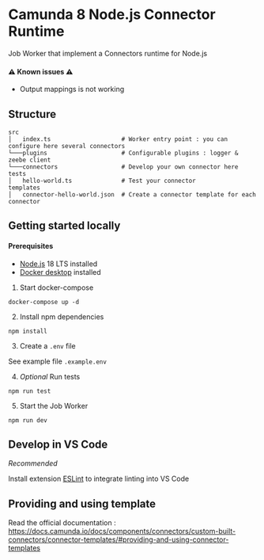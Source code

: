 # Camunda 8 Node.js Connector Runtime

Job Worker that implement a Connectors runtime for Node.js

#### ⚠️ Known issues ⚠️

- Output mappings is not working

## Structure

```
src
│   index.ts                    # Worker entry point : you can configure here several connectors
└───plugins                     # Configurable plugins : logger & zeebe client
└───connectors                  # Develop your own connector here
tests
│   hello-world.ts              # Test your connector
templates
│   connector-hello-world.json  # Create a connector template for each connector
```

## Getting started locally

#### Prerequisites

- [Node.js](https://nodejs.org/en/) 18 LTS installed
- [Docker desktop](https://www.docker.com/products/docker-desktop/) installed

1. Start docker-compose

```
docker-compose up -d
```

2. Install npm dependencies

```
npm install
```

3. Create a `.env` file

See example file `.example.env`

4. *Optional* Run tests

```
npm run test
```

5. Start the Job Worker

```
npm run dev
```

## Develop in VS Code

*Recommended*

Install extension [ESLint](https://marketplace.visualstudio.com/items?itemName=dbaeumer.vscode-eslint) to integrate linting into VS Code

## Providing and using template 

Read the official documentation : https://docs.camunda.io/docs/components/connectors/custom-built-connectors/connector-templates/#providing-and-using-connector-templates